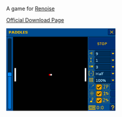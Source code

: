 A game for [Renoise](https://www.renoise.com/)

[Official Download Page](https://www.renoise.com/tools/paddles)

![Gameplay](Artwork/paddlesgameplay.apng)
